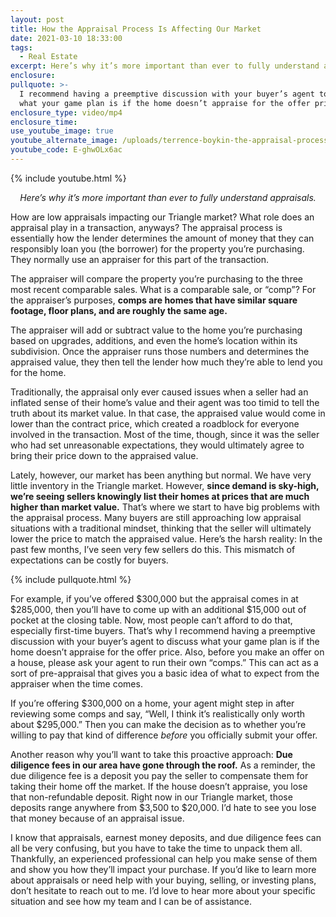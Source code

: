 ```yaml
---
layout: post
title: How the Appraisal Process Is Affecting Our Market
date: 2021-03-10 18:33:00
tags:
  - Real Estate
excerpt: Here’s why it’s more important than ever to fully understand appraisals.
enclosure:
pullquote: >-
  I recommend having a preemptive discussion with your buyer’s agent to discuss
  what your game plan is if the home doesn’t appraise for the offer price.
enclosure_type: video/mp4
enclosure_time:
use_youtube_image: true
youtube_alternate_image: /uploads/terrence-boykin-the-appraisal-process-yt.jpg
youtube_code: E-ghwOLx6ac
---
```

{% include youtube.html %}

<p style="text-align: center;"><em>Here’s why it’s more important than ever to fully understand appraisals.</em></p>

How are low appraisals impacting our Triangle market? What role does an appraisal play in a transaction, anyways? The appraisal process is essentially how the lender determines the amount of money that they can responsibly loan you (the borrower) for the property you’re purchasing. They normally use an appraiser for this part of the transaction.&nbsp;

The appraiser will compare the property you’re purchasing to the three most recent comparable sales. What is a comparable sale, or “comp”? For the appraiser’s purposes, **comps are homes that have similar square footage, floor plans, and are roughly the same age.&nbsp;**

The appraiser will add or subtract value to the home you’re purchasing based on upgrades, additions, and even the home’s location within its subdivision. Once the appraiser runs those numbers and determines the appraised value, they then tell the lender how much they’re able to lend you for the home.&nbsp;

Traditionally, the appraisal only ever caused issues when a seller had an inflated sense of their home’s value and their agent was too timid to tell the truth about its market value. In that case, the appraised value would come in lower than the contract price, which created a roadblock for everyone involved in the transaction. Most of the time, though, since it was the seller who had set unreasonable expectations, they would ultimately agree to bring their price down to the appraised value.&nbsp;

Lately, however, our market has been anything but normal. We have very little inventory in the Triangle market. However, **since demand is sky-high, we’re seeing sellers knowingly list their homes at prices that are much higher than market value.** That’s where we start to have big problems with the appraisal process. Many buyers are still approaching low appraisal situations with a traditional mindset, thinking that the seller will ultimately lower the price to match the appraised value. Here’s the harsh reality: In the past few months, I’ve seen very few sellers do this. This mismatch of expectations can be costly for buyers.&nbsp;

{% include pullquote.html %}

For example, if you’ve offered $300,000 but the appraisal comes in at $285,000, then you’ll have to come up with an additional $15,000 out of pocket at the closing table. Now, most people can’t afford to do that, especially first-time buyers. That’s why I recommend having a preemptive discussion with your buyer’s agent to discuss what your game plan is if the home doesn’t appraise for the offer price. Also, before you make an offer on a house, please ask your agent to run their own “comps.” This can act as a sort of pre-appraisal that gives you a basic idea of what to expect from the appraiser when the time comes.&nbsp;

If you’re offering $300,000 on a home, your agent might step in after reviewing some comps and say, “Well, I think it’s realistically only worth about $295,000.” Then you can make the decision as to whether you’re willing to pay that kind of difference *before* you officially submit your offer.&nbsp;

Another reason why you’ll want to take this proactive approach: **Due diligence fees in our area have gone through the roof.** As a reminder, the due diligence fee is a deposit you pay the seller to compensate them for taking their home off the market. If the house doesn’t appraise, you lose that non-refundable deposit. Right now in our Triangle market, those deposits range anywhere from $3,500 to $20,000. I’d hate to see you lose that money because of an appraisal issue.&nbsp;

I know that appraisals, earnest money deposits, and due diligence fees can all be very confusing, but you have to take the time to unpack them all. Thankfully, an experienced professional can help you make sense of them and show you how they’ll impact your purchase. If you’d like to learn more about appraisals or need help with your buying, selling, or investing plans, don’t hesitate to reach out to me. I’d love to hear more about your specific situation and see how my team and I can be of assistance.

